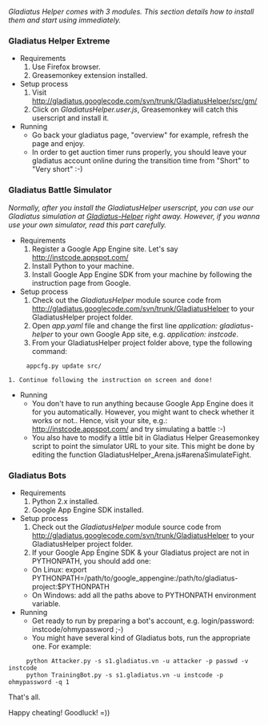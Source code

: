 _Gladiatus Helper comes with 3 modules. This section details how to install them and start using immediately._

### Gladiatus Helper Extreme ###
  * Requirements
    1. Use Firefox browser.
    1. Greasemonkey extension installed.
  * Setup process
    1. Visit http://gladiatus.googlecode.com/svn/trunk/GladiatusHelper/src/gm/
    1. Click on _GladiatusHelper.user.js_, Greasemonkey will catch this userscript and install it.
  * Running
    * Go back your gladiatus page, "overview" for example, refresh the page and enjoy.
    * In order to get auction timer runs properly, you should leave your gladiatus account online during the transition time from "Short" to "Very short" :-)

### Gladiatus Battle Simulator ###
_Normally, after you install the GladiatusHelper userscript, you can use our Gladiatus simulation at [Gladiatus-Helper](http://gladiatus-helper.appspot.com/) right away. However, if you wanna use your own simulator, read this part carefully._
  * Requirements
    1. Register a Google App Engine site. Let's say http://instcode.appspot.com/
    1. Install Python to your machine.
    1. Install Google App Engine SDK from your machine by following the instruction page from Google.
  * Setup process
    1. Check out the _GladiatusHelper_ module source code from http://gladiatus.googlecode.com/svn/trunk/GladiatusHelper to your GladiatusHelper project folder.
    1. Open _app.yaml_ file and change the first line _application: gladiatus-helper_ to your own Google App site, e.g. _application: instcode_.
    1. From your GladiatusHelper project folder above, type the following command:
```
     appcfg.py update src/
```
    1. Continue following the instruction on screen and done!
  * Running
    * You don't have to run anything because Google App Engine does it for you automatically. However, you might want to check whether it works or not.. Hence, visit your site, e.g.: http://instcode.appspot.com/ and try simulating a battle :-)
    * You also have to modify a little bit in Gladiatus Helper Greasemonkey script to point the simulator URL to your site. This might be done by editing the function GladiatusHelper\_Arena.js#arenaSimulateFight.

### Gladiatus Bots ###
  * Requirements
    1. Python 2.x installed.
    1. Google App Engine SDK installed.
  * Setup process
    1. Check out the _GladiatusHelper_ module source code from http://gladiatus.googlecode.com/svn/trunk/GladiatusHelper to your GladiatusHelper project folder.
    1. If your Google App Engine SDK & your Gladiatus project are not in PYTHONPATH, you should add one:
      * On Linux: export PYTHONPATH=/path/to/google\_appengine:/path/to/gladiatus-project:$PYTHONPATH
      * On Windows: add all the paths above to PYTHONPATH environment variable.
  * Running
    * Get ready to run by preparing a bot's account, e.g. login/password: instcode/ohmypassword ;-)
    * You might have several kind of Gladiatus bots, run the appropriate one. For example:
```
     python Attacker.py -s s1.gladiatus.vn -u attacker -p passwd -v instcode
     python TrainingBot.py -s s1.gladiatus.vn -u instcode -p ohmypassword -q 1
```


That's all.

Happy cheating! Goodluck! =))